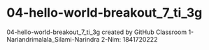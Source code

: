 # 04-hello-world-breakout_7_ti_3g
04-hello-world-breakout_7_ti_3g created by GitHub Classroom
1-Nariandrimalala_Silami-Narindra
2-Nim: 1841720222
